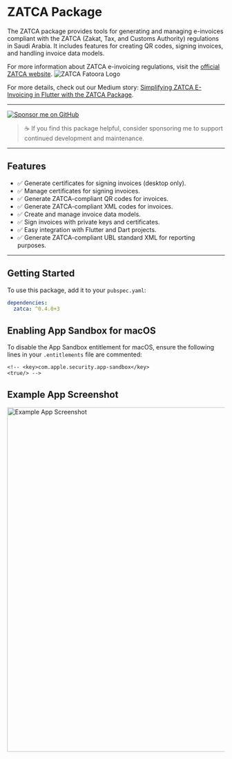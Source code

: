 # ZATCA Package

The ZATCA package provides tools for generating and managing e-invoices compliant with the ZATCA (Zakat, Tax, and Customs Authority) regulations in Saudi Arabia. It includes features for creating QR codes, signing invoices, and handling invoice data models.

For more information about ZATCA e-invoicing regulations, visit the [official ZATCA website](https://zatca.gov.sa/en/E-Invoicing/SystemsDevelopers/Pages/default.aspx).
![ZATCA Fatoora Logo](https://zatca.gov.sa/ar/E-Invoicing/PublishingImages/header_logo.svg)

For more details, check out our Medium story: [Simplifying ZATCA E-Invoicing in Flutter with the ZATCA Package](https://medium.com/@sbrsubuvga/simplifying-zatca-e-invoicing-in-flutter-with-the-zatca-package-9d181243c2a0).

---

<a href="https://github.com/sponsors/sbrsubuvga" target="_blank">
  <img src="https://img.shields.io/badge/💖%20Sponsor%20on-GitHub%20Sponsors-blueviolet?style=for-the-badge&logo=github-sponsors" alt="Sponsor me on GitHub" />
</a>

> ☕ If you find this package helpful, consider sponsoring me to support continued development and maintenance.

---

## Features

- ✅ Generate certificates for signing invoices (desktop only).
- ✅ Manage certificates for signing invoices.
- ✅ Generate ZATCA-compliant QR codes for invoices.
- ✅ Generate ZATCA-compliant XML codes for invoices.
- ✅ Create and manage invoice data models.
- ✅ Sign invoices with private keys and certificates.
- ✅ Easy integration with Flutter and Dart projects.
- ✅ Generate ZATCA-compliant UBL standard XML for reporting purposes.

---

## Getting Started

To use this package, add it to your `pubspec.yaml`:

```yaml
dependencies:
  zatca: ^0.4.0+3
```

## Enabling App Sandbox for macOS

To disable the App Sandbox entitlement for macOS, ensure the following lines in your `.entitlements` file are commented:

```entitlements
<!-- <key>com.apple.security.app-sandbox</key>
<true/> -->
```

## Example App Screenshot

<img alt="Example App Screenshot" src="https://raw.githubusercontent.com/sbrsubuvga/zatca/refs/heads/main/assets/example_app.png" width="821" height="798" />